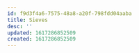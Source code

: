 ```yaml
---
id: f9d3f4a6-7575-48a8-a20f-798fdd04aaba
title: Sieves
desc: ''
updated: 1617286852509
created: 1617286852509
---
```


